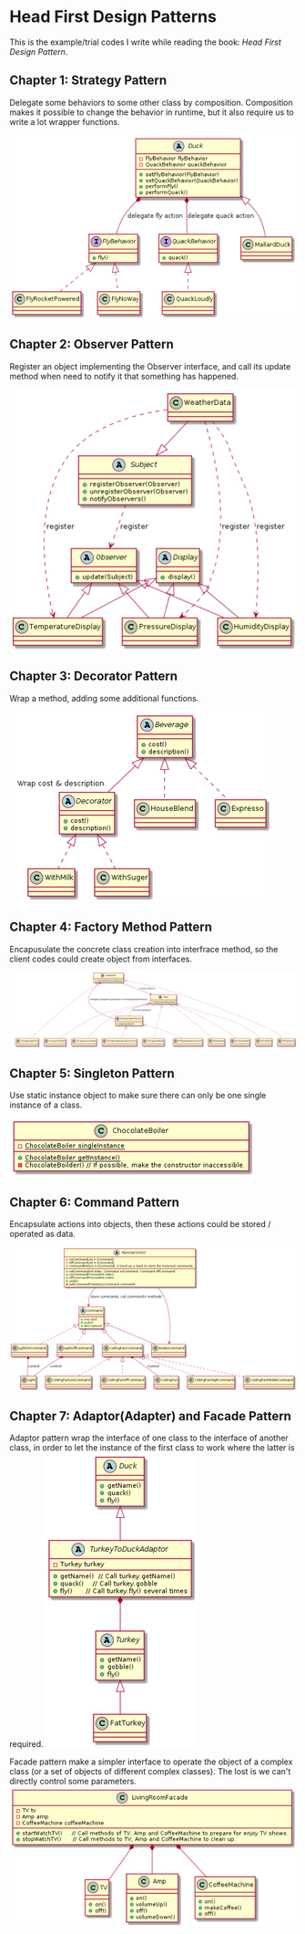 # Head First Design Patterns

This is the example/trial codes I write while reading the book: *Head First Design Pattern*.

## Chapter 1: Strategy Pattern
Delegate some behaviors to some other class by composition.
Composition makes it possible to change the behavior in runtime, but it also require us to write a lot wrapper functions. 

![StrategyPattern](readme_images/c01_StrategyPattern.png)


## Chapter 2: Observer Pattern
Register an object implementing the Observer interface, and call its update method when need to notify it that something has happened.

![ObserverPattern](readme_images/c02_ObserverPattern.png)


## Chapter 3: Decorator Pattern
Wrap a method, adding some additional functions.

![DecoratorPattern](readme_images/c03_DecoratorPattern.png)


## Chapter 4: Factory Method Pattern
Encapusulate the concrete class creation into interfrace method, so the client codes could create object from interfaces.

![FactoryMethodPattern](readme_images/c04_FactoryMethodPattern.png)


## Chapter 5: Singleton Pattern
Use static instance object to make sure there can only be one single instance of a class.

![SingletonPattern](readme_images/c05_SingletonPattern.png)


## Chapter 6: Command Pattern
Encapsulate actions into objects, then these actions could be stored / operated as data.

![CommandPattern](readme_images/c06_CommandPattern.png)


## Chapter 7: Adaptor(Adapter) and Facade Pattern
Adaptor pattern wrap the interface of one class to the interface of another class, in order to let the instance of the first class to work where the latter is required.
![AdaptorPattern](readme_images/c07_AdaptorPattern.png)

Facade pattern make a simpler interface to operate the object of a complex class (or a set of objects of different complex classes). The lost is we can't directly control some parameters. 
![FacadePattern](readme_images/c07_FacadePattern.png)